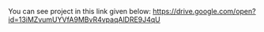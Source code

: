 You can see project in this link given below:
https://drive.google.com/open?id=13iMZvumUYVfA9MBvR4vpaqAlDRE9J4qU
